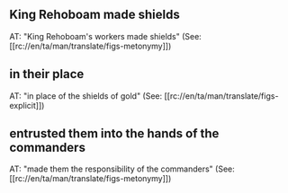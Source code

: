 ## King Rehoboam made shields ##

AT: "King Rehoboam's workers made shields" (See: [[rc://en/ta/man/translate/figs-metonymy]])

## in their place ##

AT: "in place of the shields of gold" (See: [[rc://en/ta/man/translate/figs-explicit]])

## entrusted them into the hands of the commanders ##

AT: "made them the responsibility of the commanders" (See: [[rc://en/ta/man/translate/figs-metonymy]])